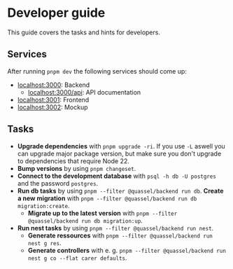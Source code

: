 # Developer guide

This guide covers the tasks and hints for developers.

## Services

After running `pnpm dev` the following services should come up:

- [localhost:3000](http://localhost:3000): Backend
  - [localhost:3000/api](http://localhost:3000/api): API documentation
- [localhost:3001](http://localhost:3001): Frontend
- [localhost:3002](http://localhost:3002): Mockup

## Tasks

- **Upgrade dependencies** with `pnpm upgrade -ri`. If you use `-L` aswell you can upgrade major package version, but make sure you don't upgrade to dependencies that require Node 22.
- **Bump versions** by using `pnpm changeset`.
- **Connect to the development database** with `psql -h db -U postgres` and the password `postgres`.
- **Run db tasks** by using `pnpm --filter @quassel/backend run db`.
    **Create a new migration** with `pnpm --filter @quassel/backend run db migration:create`.
  - **Migrate up to the latest version** with `pnpm --filter @quassel/backend run db migration:up`.
- **Run nest tasks** by using `pnpm --filter @quassel/backend run nest`.
  - **Generate ressources** with `pnpm --filter @quassel/backend run nest g res`.
  - **Generate controllers** with e. g. `pnpm --filter @quassel/backend run nest g co --flat carer defaults`.
